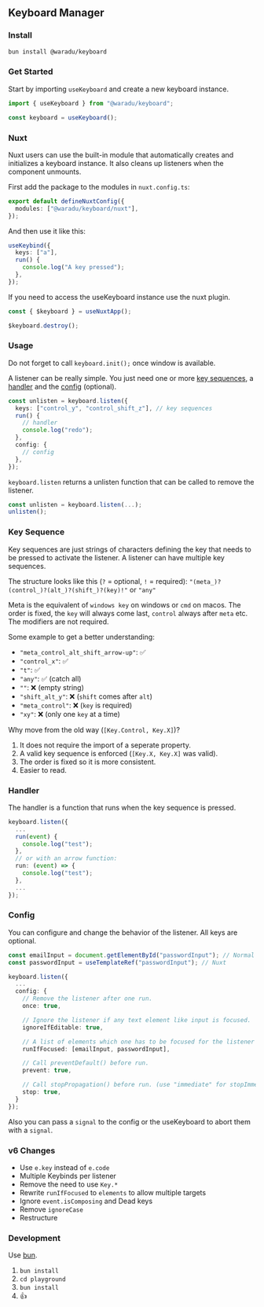 ## Keyboard Manager

### Install

```bash
bun install @waradu/keyboard
```

### Get Started

Start by importing `useKeyboard` and create a new keyboard instance.

```ts
import { useKeyboard } from "@waradu/keyboard";

const keyboard = useKeyboard();
```

### Nuxt

Nuxt users can use the built-in module that automatically creates and initializes a keyboard instance. It also cleans up listeners when the component unmounts.

First add the package to the modules in `nuxt.config.ts`:

```ts
export default defineNuxtConfig({
  modules: ["@waradu/keyboard/nuxt"],
});
```

And then use it like this:

```ts
useKeybind({
  keys: ["a"],
  run() {
    console.log("A key pressed");
  },
});
```

If you need to access the useKeyboard instance use the nuxt plugin.

```ts
const { $keyboard } = useNuxtApp();

$keyboard.destroy();
```

### Usage

Do not forget to call `keyboard.init();` once window is available.

A listener can be really simple. You just need one or more [key sequences](#key-sequence), a [handler](#handler) and the [config](#config) (optional).

```ts
const unlisten = keyboard.listen({
  keys: ["control_y", "control_shift_z"], // key sequences
  run() {
    // handler
    console.log("redo");
  },
  config: {
    // config
  },
});
```

`keyboard.listen` returns a unlisten function that can be called to remove the listener.

```ts
const unlisten = keyboard.listen(...);
unlisten();
```

### Key Sequence

Key sequences are just strings of characters defining the key that needs to be pressed to activate the listener. A listener can have multiple key sequences.

The structure looks like this (`?` = optional, `!` = required):
`"(meta_)?(control_)?(alt_)?(shift_)?(key)!"` or `"any"`

Meta is the equivalent of `windows key` on windows or `cmd` on macos.
The order is fixed, the `key` will always come last, `control` always after `meta` etc. The modifiers are not required.

Some example to get a better understanding:

- `"meta_control_alt_shift_arrow-up"`: ✅
- `"control_x"`: ✅
- `"t"`: ✅
- `"any"`: ✅ (catch all)
- `""`: ❌ (empty string)
- `"shift_alt_y"`: ❌ (`shift` comes after `alt`)
- `"meta_control"`: ❌ (`key` is required)
- `"xy"`: ❌ (only one `key` at a time)

Why move from the old way (`[Key.Control, Key.X]`)?

1. It does not require the import of a seperate property.
2. A valid key sequence is enforced (`[Key.X, Key.X]` was valid).
3. The order is fixed so it is more consistent.
4. Easier to read.

### Handler

The handler is a function that runs when the key sequence is pressed.

```ts
keyboard.listen({
  ...
  run(event) {
    console.log("test");
  },
  // or with an arrow function:
  run: (event) => {
    console.log("test");
  },
  ...
});
```

### Config

You can configure and change the behavior of the listener. All keys are optional.

```ts
const emailInput = document.getElementById("passwordInput"); // Normal
const passwordInput = useTemplateRef("passwordInput"); // Nuxt

keyboard.listen({
  ...
  config: {
    // Remove the listener after one run.
    once: true,

    // Ignore the listener if any text element like input is focused.
    ignoreIfEditable: true,

    // A list of elements which one has to be focused for the listener to run.
    runIfFocused: [emailInput, passwordInput],

    // Call preventDefault() before run.
    prevent: true,

    // Call stopPropagation() before run. (use "immediate" for stopImmediatePropagation() and "both" for both).
    stop: true,
  }
});
```

Also you can pass a `signal` to the config or the useKeyboard to abort them with a `signal`.

### v6 Changes

- Use `e.key` instead of `e.code`
- Multiple Keybinds per listener
- Remove the need to use `Key.*`
- Rewrite `runIfFocused` to `elements` to allow multiple targets
- Ignore `event.isComposing` and Dead keys
- Remove `ignoreCase`
- Restructure

### Development

Use [bun](https://bun.sh).

1. `bun install`
2. `cd playground`
3. `bun install`
4. 👍
